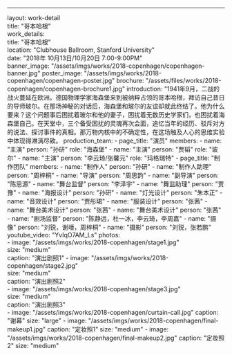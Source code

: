 ---
layout: work-detail                   
title: "哥本哈根"              
work_details:                   
  title: "哥本哈根"            
  location: "Clubhouse Ballroom, Stanford University"   
  date: "2018年 10月13日/10月20日 7:00-9:00PM"   
  banner_image: "/assets/imgs/works/2018-copenhagen/copenhagen-banner.jpg"
  poster_image: "/assets/imgs/works/2018-copenhagen/copenhagen-poster.jpg"
  brochure: "/assets/files/works/2018-copenhagen/copenhagen-brochure1.jpg"
  introduction: "1941年9月，二战的战火蔓延在欧洲。德国物理学家海森堡来到被纳粹占领的哥本哈根，拜访自己昔日的导师玻尔。在那场神秘的对话后，海森堡和玻尔的友谊却就此终结了。他为什么要来？这个问题事后困扰着玻尔和他的妻子，困扰着无数历史学家们，也困扰着海森堡自己。在天堂中，三个备受困扰的灵魂再次会面，追忆当年的经历、驳斥对方的说法、探讨事件的真相。那万物内核中的不确定性，在这场触及人心的思维实验中体现得淋漓尽致。
  production_team:
    - page_title: "演员"
      members:
        - name: "主演"
          person: "孙研"
          role: "海森堡"
        - name: "主演"
          person: "贾韬"
          role: "玻尔"
        - name: "主演"
          person: "李云琦/张馨元"
          role: "玛格瑞特"
    - page_title: "制作团队"
      members:
        - name: "制作人"
          person: "孙研"
        - name: "制作人助理"
          person: "周梓桐"
        - name: "导演"
          person: "周思韵"
        - name: "副导演"
          person: "陈思源"
        - name: "舞台监督"
          person: "李泽宇"
        - name: "舞监助理"
          person: "贾豫"
        - name: "海报设计"
          person: "孙研"
        - name: "灯光设计"
          person: "朱本正"
        - name: "音效设计"
          person: "贾彤珺"
        - name: "服装设计"
          person: "张茜"
        - name: "舞台美术设计"
          person: "张茜"
        - name: "舞台美术设计"
          person: "张茜"
        - name: "剧场监督"
          person: "陈静远，杜一冰，李云琦，李周嘉"
        - name: "摄像"
          person: "刘锐，谢瑨，周梓桐"
        - name: "摄影"
          person: "刘锐，张若鹏"
  youtube_video: "YvIqO7AM_Ls"
  photos:                              
    - image: "/assets/imgs/works/2018-copenhagen/stage1.jpg"   
      size: "medium"                   
      caption: "演出剧照1" 
    - image: "/assets/imgs/works/2018-copenhagen/stage2.jpg"   
      size: "medium"                   
      caption: "演出剧照2"   
    - image: "/assets/imgs/works/2018-copenhagen/stage3.jpg"   
      size: "medium"                   
      caption: "演出剧照3"   
    - image: "/assets/imgs/works/2018-copenhagen/curtain-call.jpg"
      caption: "谢幕"
      size: "large"
    - image: "/assets/imgs/works/2018-copenhagen/final-makeup1.jpg"
      caption: "定妆照1"
      size: "medium"
    - image: "/assets/imgs/works/2018-copenhagen/final-makeup2.jpg"
      caption: "定妆照2"
      size: "medium"
